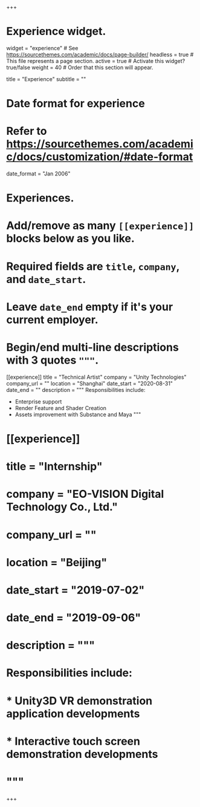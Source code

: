 +++
# Experience widget.
widget = "experience"  # See https://sourcethemes.com/academic/docs/page-builder/
headless = true  # This file represents a page section.
active = true  # Activate this widget? true/false
weight = 40  # Order that this section will appear.

title = "Experience"
subtitle = ""

# Date format for experience
#   Refer to https://sourcethemes.com/academic/docs/customization/#date-format
date_format = "Jan 2006"

# Experiences.
#   Add/remove as many `[[experience]]` blocks below as you like.
#   Required fields are `title`, `company`, and `date_start`.
#   Leave `date_end` empty if it's your current employer.
#   Begin/end multi-line descriptions with 3 quotes `"""`.
[[experience]]
  title = "Technical Artist"
  company = "Unity Technologies"
  company_url = ""
  location = "Shanghai"
  date_start = "2020-08-31"
  date_end = ""
  description = """
  Responsibilities include:
  
  * Enterprise support
  * Render Feature and Shader Creation
  * Assets improvement with Substance and Maya
  """

# [[experience]]
#   title = "Internship"
#   company = "EO-VISION Digital Technology Co., Ltd."
#   company_url = ""
#   location = "Beijing"
#   date_start = "2019-07-02"
#   date_end = "2019-09-06"
#   description = """
#   Responsibilities include:
#   
#   * Unity3D VR demonstration application developments
#   * Interactive touch screen demonstration developments
#   """

+++
